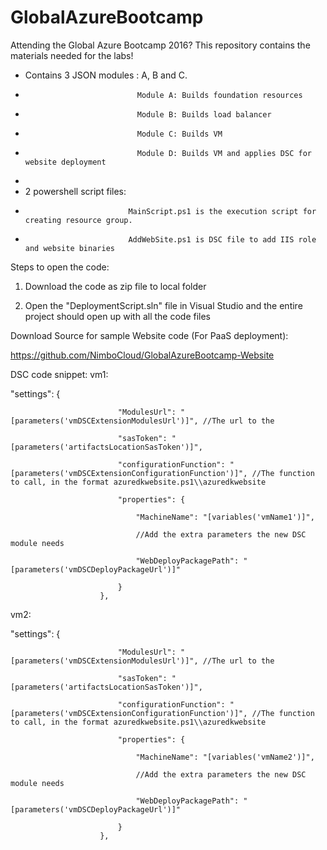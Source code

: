 # GlobalAzureBootcamp
Attending the Global Azure Bootcamp 2016? This repository contains the materials needed for the labs!

-  Contains 3 JSON modules : A, B and C.  
-                              Module A: Builds foundation resources
-                              Module B: Builds load balancer
-                              Module C: Builds VM 
-                              Module D: Builds VM and applies DSC for website deployment
                    
-
-  2 powershell script files:
-                            MainScript.ps1 is the execution script for creating resource group. 
-                            AddWebSite.ps1 is DSC file to add IIS role and website binaries


Steps to open the code:

1) Download the code as zip file to local folder

2) Open the "DeploymentScript.sln" file in Visual Studio and the entire project should open up with all the code files

Download Source for sample Website code (For PaaS deployment):

https://github.com/NimboCloud/GlobalAzureBootcamp-Website

DSC code snippet:
vm1:

 "settings": {
 
                            "ModulesUrl": "[parameters('vmDSCExtensionModulesUrl')]", //The url to the
                            
                            "sasToken": "[parameters('artifactsLocationSasToken')]",
                            
                            "configurationFunction": "[parameters('vmDSCExtensionConfigurationFunction')]", //The function to call, in the format azuredkwebsite.ps1\\azuredkwebsite
                            
                            "properties": {
                            
                                "MachineName": "[variables('vmName1')]",
                                
                                //Add the extra parameters the new DSC module needs
                                
                                "WebDeployPackagePath": "[parameters('vmDSCDeployPackageUrl')]"
                              
                            }
                        },




vm2:

 "settings": {
 
                            "ModulesUrl": "[parameters('vmDSCExtensionModulesUrl')]", //The url to the
                            
                            "sasToken": "[parameters('artifactsLocationSasToken')]",
                            
                            "configurationFunction": "[parameters('vmDSCExtensionConfigurationFunction')]", //The function to call, in the format azuredkwebsite.ps1\\azuredkwebsite
                            
                            "properties": {
                            
                                "MachineName": "[variables('vmName2')]",
                                
                                //Add the extra parameters the new DSC module needs
                                
                                "WebDeployPackagePath": "[parameters('vmDSCDeployPackageUrl')]"
                               
                            }
                        },
                        
    


